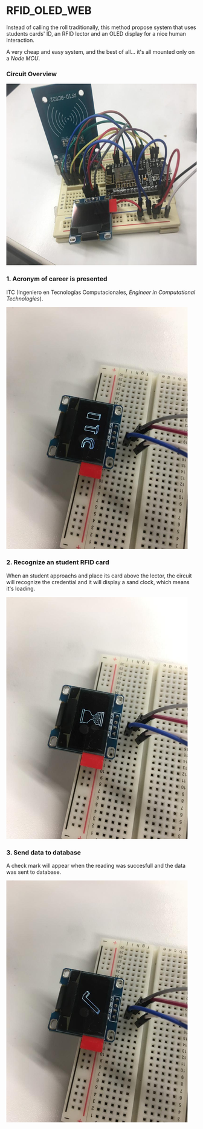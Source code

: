 # RFID_OLED_WEB
Instead of calling the roll traditionally, this method propose system that uses students cards' ID, an RFID lector and an OLED display for a nice human interaction.

A very cheap and easy system, and the best of all... it's all mounted only on a *Node MCU*.


### Circuit Overview  

<img src="https://github.com/yesusbc/RFID_OLED_WEB/blob/master/Sample%20Images/full%20view%202.jpeg" alt="Overview" width="640" height="480">


### 1. Acronym of career is presented
ITC (Ingeniero en Tecnologías Computacionales, _Engineer in Computational Technologies_).  

<img src="https://github.com/yesusbc/RFID_OLED_WEB/blob/master/Sample%20Images/OLED_Idle.jpeg" alt="Overview" width="480" height="640">

### 2. Recognize an student RFID card
When an student approachs and place its card above the lector, the circuit will recognize the credential and it will display a sand clock, which means it's loading.  

<img src="https://github.com/yesusbc/RFID_OLED_WEB/blob/master/Sample%20Images/OLED_waiting.jpeg" width="480" height="640">

### 3. Send data to database
A check mark will appear when the reading was succesfull and the data was sent to database.  

<img src="https://github.com/yesusbc/RFID_OLED_WEB/blob/master/Sample%20Images/OLED_done.jpeg" alt="Overview" width="480" height="640">


